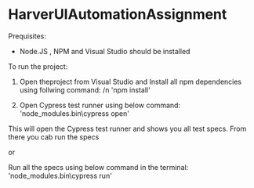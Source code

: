 # HarverUIAutomationAssignment

Prequisites:
- Node.JS , NPM and Visual Studio should be installed

To run the project:

01. Open theproject from Visual Studio and Install all npm dependencies using follwing command:
/n 'npm install'

02. Open Cypress test runner using below command:
'node_modules\.bin\cypress open'

This will open the Cypress test runner and shows you all test specs. From there you cab run the specs

or

Run all the specs using below command in the terminal:
'node_modules\.bin\cypress run'

